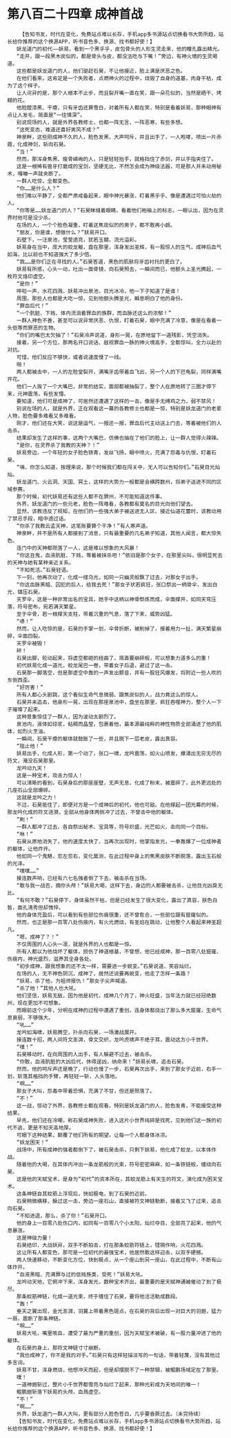 # 第八百二十四章 成神首战
        【告知书友，时代在变化，免费站点难以长存，手机app多书源站点切换看书大势所趋，站长给你推荐的这个换源APP，听书音色多、换源、找书都好使！】
       妖龙道门的初代——妖易，看到一个黑乎乎，皮包骨头的人形生灵走来，他的瞳孔露出精光。
       “走开，跟一段黑木炭似的，都是骨头与皮，都没法吃与下嘴！”旁边，有神火境的生灵喝道。
       这些都是妖龙道门的人，他们驱赶石昊，不让他接近，脸上满是厌恶之色。
       在他们看来，这肯定是一个失败者，点燃神火的过程中，烧毁了自身的道基，肉身干枯，成为了这个样子。
       让人诧异的是，那个人根本不止步，而且裂开嘴一直在笑，跟一朵花似的，当然是晒干、烤糊的花。
       他脸膛漆黑、干瘪，只有牙齿还算雪白，对着所有人都在笑，特别是看着妖易，那种眼神有点让人发毛，简直是“一往情深”。
       别说现场的人，就是外界各教修士，也都一阵无言，一阵恶寒，有些多想。
       “这死变态，难道还喜好男风不成？”
       神泉畔，这些刚成神不久的人，脸色发黑，大声呵斥，并且出手了，一人咆哮，喷出一片赤霞，化成神剑，斩向石昊。
       “当！”
       然而，那浑身焦黑、瘦骨嶙峋的人，只是轻轻抬手，就格挡住了赤剑，并以手指夹住了。
       这是一根稀有兽牙打磨成的宝剑，坚硬无比，不然怎会成为神级法器，可是那人并未动用秘术，嘎嘣一声就夹断了。
       一群人吃惊，全都变色。
       “你……是什么人？”
       他们难以平静了，全都严肃戒备起来，眼中神光暴涨，盯着黑乎乎、像是遭遇过可怕火劫的人。
       “你等是……妖龙道门的人？”石昊眯缝着眼睛，看着他们袍袖上的标志，一眼认出，因为在灵界时他可是没少杀。
       在场的人，一个个脸色凝重，盯着这焦炭似的的男子，都不敢再小觑。
       “朋友，你是谁，想做什么？”妖易开口。
       石壁下，一汪泉池，莹莹透亮，犹若玉髓，流光溢彩。
       妖易身在当中，庞大的蛟龙躯，盘在那里，浑身发出圣辉，有一股惊人的生气，成神后血气如海，比以前也不知道强大了多少倍。
       “我……是你们正在寻找的人。”石昊答道，黑色的肌肤将牙齿衬托的更白了。
       妖易有所感，心头一动，吐出一面骨镜，向石昊照去，一瞬间而已，他额头上圣光腾起，一枚符文烙印虚空。
       “是你！”
       哗啦一声，水花四溅，妖易冲出泉池，目光冰冷，他一下子知道了是谁！
       周围，那些人也都是大吃一惊，见到他额头腾圣光，瞬息明白了他的身份。
       “罪血后代！”
       “一个肮脏、下贱、体内流淌着罪血的族群，而血脉还这么的浓郁！”
       一群人神色不善，甚至可以说异常厌恶、仇恨，盯着石昊，眼中充满了冷意，像是在看着一头低等而罪恶的生物。
       “你们的嘴巴太欠抽了！”石昊冷声说道，身形一晃，在原地留下一道残影，凭空消失。
       接着，另一个方位，那两名开口说话、敌视罪血一脉的神火境高手，全都惊叫，全力以赴的对抗。
       可惜，他们反应不够快，或者说速度慢了一线。
       啪！
       两人都被击中，一人的左脸堂裂开，满嘴牙齿带着血飞出，另一个人的下巴龟裂，同样满嘴开花。
       他们一人挨了一个大嘴巴，非常的结实，面部都被抽裂了，整个人在原地转了三圈才停下来，元神震荡，有些发懵。
       要知道，他们可是成神了，可居然还遭遇了这样的一击，像是手无缚鸡之力，弱不禁风！
       别说在场的人，就是外界，正在观看这一幕的各教修士也都是一惊，特别是妖龙道门的老辈人物，脸色要多难看又多难看。
       刚才，他们还在大笑，说这是运气，一报还一报，罪血后代主动送上门去，等着被他们的人击杀。
       结果却发生了这样的事，这两个大嘴巴，仿佛也抽在了他们的脸上，让一群人觉得火辣辣。
       “是你，在灵界杀了我教的天神？！”
       妖易旁边，一个年轻的女子脸色铁青，发丝飞扬，眼中喷火，充满了怨毒与仇恨，盯着石昊。
       “咦，你怎么知道，按理来说，那个时候我们都在闯关中，无人可以告知你们。”石昊目光灿灿。
       妖龙道门、火云洞、天国、冥土，这样的大势力一般都是会横跨数州，将弟子送进不同的区域参赛。
       那个时候，初代妖易还有这些人都不在罪州，不可能知道这件事。
       外界，妖龙道门的一些元老，脸色一阵难看，各教都有莫名的目光向他们望去。
       显然，该教违反了规矩，在他们的一些强大弟子被送进无人区、接近仙道花蕾时，该教动用了禁忌手段，暗中透过话。
       “你杀了我教云孟天神，这笔账要算个干净！”有人寒声道。
       神泉畔，并不是所有人都接到了消息，只有最重要的几名弟子知道，其他人闻言，都大惊失色。
       连门中的天神都殒落了一人，这是难以想象的大风暴！
       “你这丑鬼，血液肮脏、下贱，等着被抹杀吧！”依旧是那个女子，在那里尖叫，很明显死去的天神与她有某种亲近关系。
       “不知死活。”石昊轻语。
       下一刻，他再次动了，化成一缕乌光，如同一只幽灵般飘了过去，对那女子出手。
       “你这血脉黑暗、囚犯的后人，给我去死！”那女子状若疯狂，张口祭出一柄骨伞，发出白光，镇压石昊。
       天罗伞，这是一种非常出名的宝具，她手中这柄以神骨祭炼而成，伞面撑开，如同天穹压落，符号密布，宛若满天繁星。
       至于伞骨，若一根撑天支柱，带着沉重的气息，落了下来，威势凶猛。
       “哧！”
       然而，让人吃惊的是，石昊的手掌一划，伞骨折断，被削掉了，接着用力一扯，满天繁星崩碎，伞面四裂。
       天罗伞被毁！
       砰！
       石昊出脚，轮动起来，将虚空都砸的扭曲了，简直要崩碎般，可以想象力道多么的重！
       初代妖易化成一道光，蛟龙尾巴一卷，带着女子后退，避过了这一击。
       石昊那一脚落空，但是那虚空中轰的一声发出颤音，并有一股狂风爆发，将附近一些人吹的东倒西歪。
       “好厉害！”
       所有人都心头剧跳，这个看似生命气息微弱、跟焦炭似的人，战力竟这么的惊人。
       石昊并未追击，他身形一晃，出现在那座泉池中，盘坐在那里，疯狂吞噬神力，整个人一下子璀璨了起来。
       这种景象惊住了一群人，因为波动太剧烈了。
       泉池内，液体如琼浆，粘稠而晶莹，包裹着他，最本源最纯粹的神性物质全部涌进了他的肌体，如烈火烹油。
       一瞬间，石昊干瘪的躯体就鼓胀了一些，并且脱下一层老皮，露出真容。
       “阻止他！”
       妖易出手，化成人形，第一个动了，张口一啸，龙吟震荡，如火山喷发，爆涌出无穷无尽的符文，淹没石昊那里。
       龙吟动九天！
       这是一种宝术，攻击力惊人！
       可以清晰的看到，石昊身后的那座崖壁，无声无息，化成了粉末，被震碎了，此外更远处的几座石山全部爆碎。
       这就是龙吟之力！
       不过，石昊抵住了，即便对方是一个成神后的初代，他也可敌。在他撑起一团光幕的时候，那龙吟化成的符文涟漪，全部从他身体两侧冲了过去，不曾击中他的躯体。
       “刷！”
       一群人都冲了过去，各自祭出秘术、宝具等，符号炽盛，光芒如火，击向同一个目标。
       “咻！”
       石昊从原地消失了，他的速度太快了，当再次出现时，他掌指发光，一拳轰爆了一位成神者的躯体，让他炸开。
       他如同一个鬼魅，忽左忽右，变化莫测，在此过程中身上的焦黑皮肤不断脱落，露出玉石般的光泽。
       “噗噗……”
       接连数声响，已经有六七名强者倒了下去，被击杀在当场。
       “敢与我一战否，摘你头颅！”妖易大喝，这样下去，身边的人都要被击杀，让他目光凶戾无比。
       “有何不敢？”石昊停下，身体虽然干枯，但是已经发生了很大变化，露出了真容，肤色白皙，面孔清秀但却憔悴。
       他的身体充盈后，可以看到有些部位伤痕很重，还不曾愈合，一些部位跟有窟窿似的。
       然而，也正是那一百零八处伤痕内，有火光燃烧，有圣焰在跳动，让他整个人看起来神圣超凡。
       “嗯，成神了？！”
       不仅周围的人心头一凛，就是外界的人也都是一惊。
       所有人都以为他烧坏了躯体，损伤了神道根基，不曾想，他已经成神，那一百零八处窟窿、伤痕内，神光盛烈，滋养其全身各处。
       “初步成神，跟我想象的还不太一样，需要进一步蜕变。”石昊说道，笑容灿烂。
       在场的人，无不神色阴沉，成神了，居然还说要再蜕变，他走了怎样一条路？
       “妖易，杀了他，为祖师报仇！”那女子尖声喊道。
       “杀了他！”其他人也大吼。
       他们坚信，妖易无敌，因为他是初代，成神几个月了，神火旺盛，当年法力就已经冠绝数州，现在更加不可想象。
       而眼前这个少年，分明在成神的过程中遭遇了重创，连身体都烧出了那么多大窟窿，生命气息衰弱，不够强大。
       “吼……”
       龙吟如海啸，妖易腾空，扑杀向石昊，一场激战展开。
       接连数十招，两人间符文澎湃，骨文交织，龙吟虎啸声不绝于耳，震动这方小千世界。
       “噗！”
       石昊移动时，在向周围的人出手，有人躲避不过去，被击杀。
       “你敢，血液肮脏的大凶后代，休得逞凶，纳命来！”妖易长啸，追击石昊。
       然而，他的呵斥声还是晚了，行动也慢了一步，石昊再次出手，来到了那女子近前，右手一划，斩落其格挡的手臂，再轻轻一斩，人头落地。
       “啊……”
       那女子大叫，怨毒中带着恐惧，充满了不甘，但还是殒落了。
       “不！”
       这一战，惊动了外界，各教修士都在观看，特别是妖龙道门的人，脸色发青，不能接受这种结果。
       早先，他们还在冷嘲，称石昊成神失败，进入这片小世界纯碎是找死，见到他们这一族的初代不逃，更是不知天高地厚。
       可眼下这种结果，颠覆了他们所有的期望，让每一个人都身体冰凉。
       “妖龙困天！”
       战场中，所有成神的强者都倒下了，被石昊击杀，只剩下妖易，他化成了蛟龙，以本体作战。
       随着他的大喝，在其体内冲出一条龙筋般的光束，符号密密麻麻，如一条铁链般，缠绕向石昊。
       这是他的天赋宝术，是身为“初代”的资本所在，其蛟龙筋上有天生的符文，演化成为困天宝术。
       这条神链自其蛟筋上浮现后，快如极电，到了石昊的近前。
       石昊稍微横移，躲过这一击，旁边一座石山，直接被符文神链勒断，接着又飞了过来，追击向石昊。
       “不知进退，那么，杀了你！”石昊开口。
       他的身上一百零八处伤口内，如同有一百零八个小太阳，灿烂夺目，全部亮了起来，他的气息暴涨。
       这是神级力量！
       石昊结印，大战妖异，双手不断拍击，打在那条蛟筋符链上，铿锵作响，火花四溅。
       这让所有人都变色，那可是一位初代的最强宝术，他居然敢这样迎击，以双手硬撼。
       两人快速移动，不断变化方位，快到极点，从一个座山到另一座山，在此过程中，不断有山体炸开。
       “血液黑暗、充满罪与过的低贱族类，受死！”妖易大吼。
       龙吟动天地，它俯冲下来，浑身发光，数种宝术齐出，最重要的是天赋神通被催动了到了极尽。
       那条蛟筋神链，化成一道光束，终于缠住了石昊，要将他活活勒成数段。
       “轰！”
       垂天之翼出现，金光澎湃，羽翼上带着黑色斑点，在石昊的背后出现一对巨大的羽翅，猛力一扇，震断了那条神链。
       “啊……”
       妖易大吼，嘴里咳血，遭受了最为严重的重创，因为天赋宝术被破，有一股力量冲进了他的躯体。
       在石昊的身上，那符文神链寸寸崩断。
       “我也成神了，你不是我的对手。”石昊只有这样轻描淡写的一句话，带着轻蔑，没有其他过多言词。
       妖易不甘，浑身燃烧，他想冲天而起，但是却摆脱不了一种禁锢，被鲲鹏场域定在了那里。
       噗！
       一道神翅斩过，整片小千世界都雪亮与灿烂了起来，那种光彩成为天地间的唯一！
       鲲鹏翅斩落下妖易的头颅，血溅虚空。
       “不！”
       “啊……”
       外界，妖龙道门一群人大叫，更有部分人脸色苍白，几乎要昏厥过去。（未完待续）
       【告知书友，时代在变化，免费站点难以长存，手机app多书源站点切换看书大势所趋，站长给你推荐的这个换源APP，听书音色多、换源、找书都好使！】